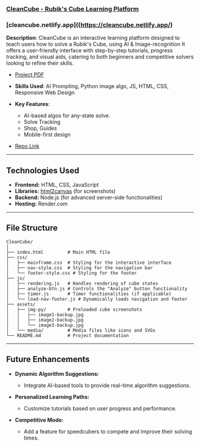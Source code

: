 ### [CleanCube - Rubik's Cube Learning Platform](https://github.com/idan-nave/cleancube)
### [cleancube.netlify.app]((https://cleancube.netlify.app/)
**Description**: CleanCube is an interactive learning platform designed to teach users how to solve a Rubik's Cube, using AI & Image-recognition It offers a user-friendly interface with step-by-step tutorials, progress tracking, and visual aids, catering to both beginners and competitive solvers looking to refine their skills.
- [Project PDF](https://drive.google.com/file/d/1_IgumR1o34aWOG-1085jDUhY1AogJl2A/view?usp=sharing)

- **Skills Used**: AI Prompting, Python image algo, JS, HTML, CSS, Responsive Web Design
- **Key Features**:
  - AI-based algos for any-state solve.
  - Solve Tracking
  - Shop, Guides
  - Mobile-first design
- [Repo Link](https://github.com/idan-nave/cleancube)

---

## Technologies Used
- **Frontend:** HTML, CSS, JavaScript
- **Libraries:** [html2canvas](https://html2canvas.hertzen.com/) (for screenshots)
- **Backend:** Node.js (for advanced server-side functionalities)
- **Hosting:** Render.com

---

## File Structure
```
CleanCube/
│
├── index.html         # Main HTML file
├── css/
│   ├── mainframe.css  # Styling for the interactive interface
│   ├── nav-style.css  # Styling for the navigation bar
│   └── footer-style.css # Styling for the footer
├── js/
│   ├── rendering.js   # Handles rendering of cube states
│   ├── analyze-btn.js # Controls the "Analyze" button functionality
│   ├── timer.js       # Timer functionalities (if applicable)
│   └── load-nav-footer.js # Dynamically loads navigation and footer
├── assets/
│   ├── img-py/        # Preloaded cube screenshots
│   │   ├── image1-backup.jpg
│   │   ├── image2-backup.jpg
│   │   └── image3-backup.jpg
│   └── media/         # Media files like icons and SVGs
└── README.md          # Project documentation
```

---

## Future Enhancements
- **Dynamic Algorithm Suggestions:**
  - Integrate AI-based tools to provide real-time algorithm suggestions.

- **Personalized Learning Paths:**
  - Customize tutorials based on user progress and performance.

- **Competitive Mode:**
  - Add a feature for speedcubers to compete and improve their solving times.

